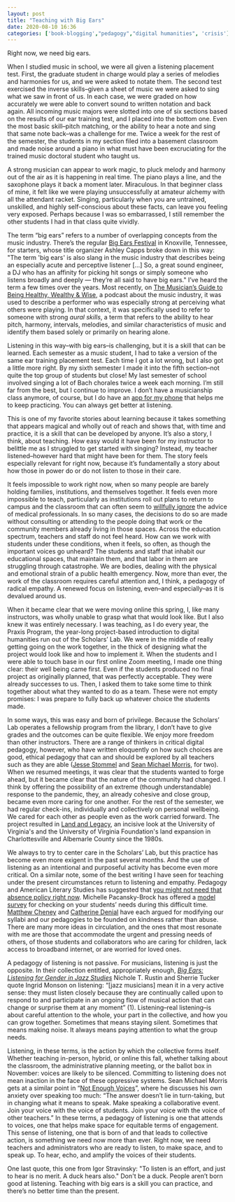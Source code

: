 ```yaml
---
layout: post
title: "Teaching with Big Ears"
date: 2020-08-10 16:36
categories: ['book-blogging',"pedagogy","digital humanities", 'crisis']
---
```


Right now, we need big ears. 

When I studied music in school, we were all given a listening placement test. First, the graduate student in charge would play a series of melodies and harmonies for us, and we were asked to notate them. The second test exercised the inverse skills–given a sheet of music we were asked to sing what we saw in front of us. In each case, we were graded on how accurately we were able to convert sound to written notation and back again. All incoming music majors were slotted into one of six sections based on the results of our ear training test, and I placed into the bottom one. Even the most basic skill–pitch matching, or the ability to hear a note and sing that same note back–was a challenge for me. Twice a week for the rest of the semester, the students in my section filed into a basement classroom and made noise around a piano in what must have been excruciating for the trained music doctoral student who taught us. 

A strong musician can appear to work magic, to pluck melody and harmony out of the air as it is happening in real time. The piano plays a line, and the saxophone plays it back a moment later. Miraculous. In that beginner class of mine, it felt like we were playing unsuccessfully at amateur alchemy with all the attendant racket. Singing, particularly when you are untrained, unskilled, and highly self-conscious about these facts, can leave you feeling very exposed. Perhaps because I was so embarrassed, I still remember the other students I had in that class quite vividly. 

The term “big ears” refers to a number of overlapping concepts from the music industry. There’s the regular [Big Ears Festival](https://bigearsfestival.org/) in Knoxville, Tennessee, for starters, whose title organizer Ashley Capps broke down in this way: "The term 'big ears' is also slang in the music industry that describes being an especially acute and perceptive listener […] So, a great sound engineer, a DJ who has an affinity for picking hit songs or simply someone who listens broadly and deeply — they’re all said to have big ears." I’ve heard the term a few times over the years. Most recently, on [The Musician’s Guide to Being Healthy, Wealthy & Wise](https://cubidesartists.com/podcast), a podcast about the music industry, it was used to describe a performer who was especially strong at perceiving what others were playing. In that context, it was specifically used to refer to someone with strong *aural skills*, a term that refers to the ability to hear pitch, harmony, intervals, melodies, and similar characteristics of music and identify them based solely or primarily on hearing alone. 

Listening in this way–with big ears–is challenging, but it is a skill that can be learned. Each semester as a music student, I had to take a version of the same ear training placement test. Each time I got a lot wrong, but I also got a little more right. By my sixth semester I made it into the fifth section–not quite the top group of students but close! My last semester of school involved singing a lot of Bach chorales twice a week each morning. I’m still far from the best, but I continue to improve. I don’t have a musicianship class anymore, of course, but I do have an [app for my phone]( https://apps.apple.com/us/app/ear-trainer/id358733250) that helps me to keep practicing. You can always get better at listening.

This is one of my favorite stories about learning because it takes something that appears magical and wholly out of reach and shows that, with time and practice, it is a skill that can be developed by anyone. It’s also a story, I think, about teaching. How easy would it have been for my instructor to belittle me as I struggled to get started with singing? Instead, my teacher listened–however hard that might have been for them. The story feels especially relevant for right now, because it’s fundamentally a story about how those in power do or do not listen to those in their care. 

It feels impossible to work right now, when so many people are barely holding families, institutions, and themselves together. It feels even more impossible to teach, particularly as institutions roll out plans to return to campus and the classroom that can often seem to [willfully ignore](https://www.mcsweeneys.net/articles/a-message-from-your-universitys-vice-president-for-magical-thinking) the advice of medical professionals. In so many cases, the decisions to do so are made without consulting or attending to the people doing that work or the community members already living in those spaces. Across the education spectrum, teachers and staff do not feel heard. How can we work with students under these conditions, when it feels, so often, as though the important voices go unheard? The students and staff that inhabit our educational spaces, that maintain them, and that labor in them are struggling through catastrophe. We are bodies, dealing with the physical and emotional strain of a public health emergency. Now, more than ever, the work of the classroom requires careful attention and, I think, a pedagogy of radical empathy. A renewed focus on listening, even–and especially–as it is devalued around us.

When it became clear that we were moving online this spring, I, like many instructors, was wholly unable to grasp what that would look like. But I also knew it was entirely necessary. I was teaching, as I do every year, the Praxis Program, the year-long project-based introduction to digital humanities run out of the Scholars’ Lab. We were in the middle of really getting going on the work together, in the thick of designing what the project would look like and how to implement it. When the students and I were able to touch base in our first online Zoom meeting, I made one thing clear: their well being came first. Even if the students produced no final project as originally planned, that was perfectly acceptable. They were already successes to us. Then, I asked them to take some time to think together about what they wanted to do as a team. These were not empty promises: I was prepare to fully back up whatever choice the students made. 

In some ways, this was easy and born of privilege. Because the Scholars’ Lab operates a fellowship program from the library, I don’t have to give grades and the outcomes can be quite flexible. We enjoy more freedom than other instructors. There are a range of thinkers in critical digital pedagogy, however, who have written eloquently on how such choices are good, ethical pedagogy that can and should be explored by all teachers such as they are able ([Jesse Stommel](https://www.jessestommel.com/how-to-ungrade/) and [Sean Michael Morris](https://www.seanmichaelmorris.com/late-work/), for two). When we resumed meetings, it was clear that the students wanted to forge ahead, but it became clear that the nature of the community had changed. I think by offering the possibility of an extreme (though understandable) response to the pandemic, they, an already cohesive and close group, became even more caring for one another. For the rest of the semester, we had regular check-ins, individually and collectively on personal wellbeing. We cared for each other as people even as the work carried forward. The project resulted in [Land and Legacy](http://landandlegacy.scholarslab.org/), an incisive look at the University of Virginia's and the University of Virginia Foundation's land expansion in Charlottesville and Albemarle County since the 1980s.

We always to try to center care in the Scholars’ Lab, but this practice has become even more exigent in the past several months. And the use of listening as an intentional and purposeful activity has become even more critical. On a similar note, some of the best writing I have seen for teaching under the present circumstances return to listening and empathy. Pedagogy and American Literary Studies has suggested that [you might not need that absence policy right now](https://twitter.com/PedagogyAmLitSt/status/1287817872794882055). Michelle Pacansky-Brock has offered a [model survey](https://brocansky.com/humanizing/student-info) for checking on your students’ needs during this difficult time. [Matthew Cheney](http://www.syllabusjournal.org/syllabus/article/view/301) and [Catherine Denial](https://hybridpedagogy.org/pedagogy-of-kindness/) have each argued for modifying our syllabi and our pedagogies to be founded on kindness rather than abuse. There are many more ideas in circulation, and the ones that most resonate with me are those that accommodate the urgent and pressing needs of others, of those students and collaborators who are caring for children, lack access to broadband internet, or are worried for loved ones.

A pedagogy of listening is not passive. For musicians, listening is just the opposite. In their collection entitled, appropriately enough, _[Big Ears: Listening for Gender in Jazz Studies](https://read.dukeupress.edu/books/book/1150/Big-EarsListening-for-Gender-in-Jazz-Studies)_ Nichole T. Rustin and Sherrie Tucker quote Ingrid Monson on listening: “[jazz musicians] mean it in a very active sense: they must listen closely because they are continually called upon to respond to and participate in an ongoing flow of musical action that can change or surprise them at any moment” (1). Listening–real listening–is about careful attention to the whole, your part in the collective, and how you can grow together. Sometimes that means staying silent. Sometimes that means making noise. It always means paying attention to what the group needs. 

Listening, in these terms, is the action by which the collective forms itself. Whether teaching in-person, hybrid, or online this fall, whether talking about the classroom, the administrative planning meeting, or the ballot box in November: voices are likely to be silenced. Committing to listening does not mean inaction in the face of these oppressive systems. Sean Michael Morris gets at a similar point in “[Not Enough Voices](https://criticaldigitalpedagogy.pressbooks.com/chapter/not-enough-voices/)”, where he discusses his own anxiety over speaking too much: “The answer doesn’t lie in turn-taking, but in changing what it means to speak. Make speaking a collaborative event. Join your voice with the voice of students. Join your voice with the voice of other teachers.” In these terms, a pedagogy of listening is one that attends to voices, one that helps make space for equitable terms of engagement. This sense of listening, one that is born of and that leads to collective action, is something we need now more than ever. Right now, we need teachers and administrators who are ready to listen, to make space, and to speak up. To hear, echo, and amplify the voices of their students. 

One last quote, this one from Igor Stravinsky: "To listen is an effort, and just to hear is no merit. A duck hears also." Don't be a duck. People aren’t born good at listening. Teaching with big ears is a skill you can practice, and there’s no better time than the present. 
